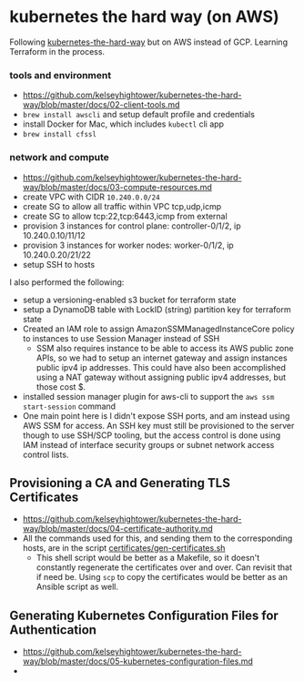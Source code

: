 # kubernetes the hard way (on AWS)

Following [kubernetes-the-hard-way](https://github.com/kelseyhightower/kubernetes-the-hard-way) but
on AWS instead of GCP. Learning Terraform in the process.

### tools and environment
* https://github.com/kelseyhightower/kubernetes-the-hard-way/blob/master/docs/02-client-tools.md
* `brew install awscli` and setup default profile and credentials
* install Docker for Mac, which includes `kubectl` cli app
* `brew install cfssl`

### network and compute
* https://github.com/kelseyhightower/kubernetes-the-hard-way/blob/master/docs/03-compute-resources.md
* create VPC with CIDR `10.240.0.0/24`
* create SG to allow all traffic within VPC tcp,udp,icmp
* create SG to allow tcp:22,tcp:6443,icmp from external
* provision 3 instances for control plane: controller-0/1/2, ip 10.240.0.10/11/12
* provision 3 instances for worker nodes: worker-0/1/2, ip 10.240.0.20/21/22
* setup SSH to hosts

I also performed the following:

* setup a versioning-enabled s3 bucket for terraform state
* setup a DynamoDB table with LockID (string) partition key for terraform state
* Created an IAM role to assign AmazonSSMManagedInstanceCore policy to instances
  to use Session Manager instead of SSH
    * SSM also requires instance to be able to access its AWS public zone APIs,
      so we had to setup an internet gateway and assign instances public ipv4 ip addresses.
      This could have also been accomplished using a NAT gateway without assigning
      public ipv4 addresses, but those cost $.
* installed session manager plugin for aws-cli to support the `aws ssm start-session` command
* One main point here is I didn't expose SSH ports, and am instead using AWS SSM for access.
  An SSH key must still be provisioned to the server though to use SSH/SCP tooling, but the access control
  is done using IAM instead of interface security groups or subnet network access control lists.

## Provisioning a CA and Generating TLS Certificates
* https://github.com/kelseyhightower/kubernetes-the-hard-way/blob/master/docs/04-certificate-authority.md
* All the commands used for this, and sending them to the corresponding hosts, are in the script
  [certificates/gen-certificates.sh](configuration/gen-certificates.sh)
  * This shell script would be better as a Makefile, so it doesn't constantly regenerate the certificates
    over and over. Can revisit that if need be. Using `scp` to copy the certificates would be better
    as an Ansible script as well.

## Generating Kubernetes Configuration Files for Authentication
* https://github.com/kelseyhightower/kubernetes-the-hard-way/blob/master/docs/05-kubernetes-configuration-files.md
* 